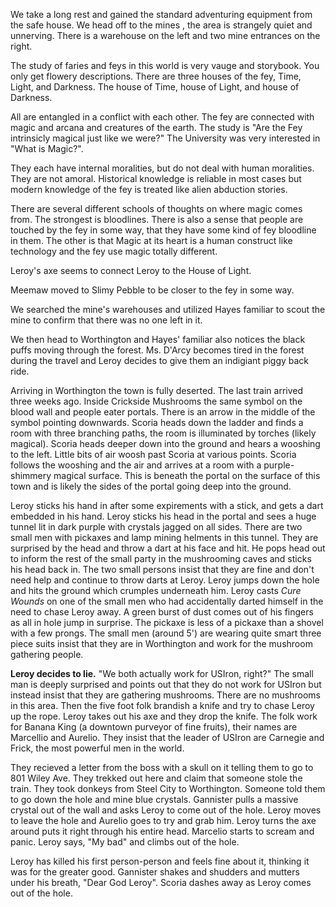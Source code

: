 We take a long rest and gained the standard adventuring equipment from the safe house. We head off to the mines , the area is strangely quiet and unnerving. There is a warehouse on the left and two mine entrances on the right. 

The study of faries and feys in this world is very vauge and storybook. You only get flowery descriptions. There are three houses of the fey, Time, Light, and Darkness. The house of Time, house of Light, and house of Darkness.

All are entangled in a conflict with each other. The fey are connected with magic and arcana and creatures of the earth. The study is "Are the Fey intrinsicly magical just like we were?" The University was very interested in "What is Magic?". 

They each have internal moralities, but do not deal with human moralities. They are not amoral.  Historical knowledge is reliable in most cases but modern knowledge of the fey is treated like alien abduction stories. 

There are several different schools of thoughts on where magic comes from. The strongest is bloodlines. There is also a sense that people are touched by the fey in some way, that they have some kind of fey bloodline in them. The other is that Magic at its heart is a human construct like technology and the fey use magic totally different. 

Leroy's axe seems to connect Leroy to the House of Light.  

Meemaw moved to Slimy Pebble to be closer to the fey in some way.

We searched the mine's warehouses and utilized Hayes familiar to scout the mine to confirm that there was no one left in it. 

We then head to Worthington and Hayes' familiar also notices the black puffs moving through the forest. Ms. D'Arcy becomes tired in the forest during the travel and Leroy decides to give them an indigiant piggy back ride.


Arriving in Worthington the town is fully deserted. The last train arrived three weeks ago. Inside Crickside Mushrooms the same symbol on the blood wall and people eater portals. There is an arrow in the middle of the symbol pointing downwards. Scoria heads down the ladder and finds a room with three branching paths, the room is illuminated by torches (likely magical). Scoria heads deeper down into the ground and hears a wooshing to the left. Little bits of air woosh past Scoria at various points. Scoria follows the wooshing and the air and arrives at a room with a purple-shimmery magical surface. This is beneath the portal on the surface of this town and is likely the sides of the portal going deep into the ground.

Leroy sticks his hand in after some expirements with a stick, and gets a dart embedded in his hand. Leroy sticks his head in the portal and sees a huge tunnel lit in dark purple with crystals jagged on all sides. There are two small men with pickaxes and lamp mining helments in this tunnel. They are surprised by the head and throw a dart at his face and hit. He pops head out to inform the rest of the small party in the mushrooming caves and sticks his head back in. The two small persons insist that they are fine and don't need help and continue to throw darts at Leroy. Leroy jumps down the hole and hits the ground which crumples underneath him. Leroy casts *Cure Wounds* on one of the small men who had accidentally darted himself in the need to chase Leroy away. A green burst of dust comes out of his fingers as all in hole jump in surprise. The pickaxe is less of a pickaxe than a shovel with a few prongs. The small men (around 5') are wearing quite smart three piece suits insist that they are in Worthington and work for the mushroom gathering people. 

**Leroy decides to lie.** "We both actually work for USIron, right?" The small man is deeply surprised and points out that they do not work for USIron but instead insist that they are gathering mushrooms. There are no mushrooms in this area. Then the five foot folk brandish  a knife and try to chase Leroy up the rope. Leroy takes out his axe and they drop the knife. The folk work for Banana King (a downtown purveyor of fine fruits), their names are Marcellio and Aurelio. They insist that the leader of USIron are Carnegie and Frick, the most powerful men in the world.

They recieved a letter from the boss with a skull on it telling them to go to 801 Wiley Ave. They trekked out here and claim that someone stole the train. They took donkeys from Steel City to Worthington. Someone told them to go down the hole and mine blue crystals. Gannister pulls a massive crystal out of the wall and asks Leroy to come out of the hole. Leroy moves to leave the hole and Aurelio goes to try and grab him. Leroy turns the axe around puts it right through his entire head. Marcelio starts to scream and panic. Leroy says, "My bad" and climbs out of the hole. 

Leroy has killed his first person-person and feels fine about it, thinking it was for the greater good. Gannister shakes and shudders and mutters under his breath, "Dear God Leroy". Scoria dashes away  as Leroy comes out of the hole. 



